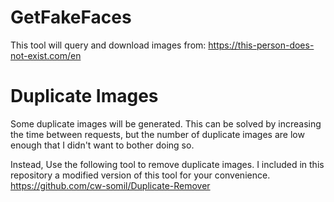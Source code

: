 # GetFakeFaces
This tool will query and download images from: https://this-person-does-not-exist.com/en

# Duplicate Images
Some duplicate images will be generated. This can be solved by increasing the time between requests, but the number of duplicate images are low enough that I didn't want to bother doing so. 
 
Instead, Use the following tool to remove duplicate images. I included in this repository a modified version of this tool for your convenience. 
https://github.com/cw-somil/Duplicate-Remover
